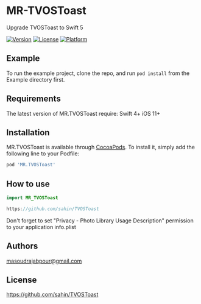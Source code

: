 # MR-TVOSToast
Upgrade TVOSToast to Swift 5

[![Version](https://img.shields.io/cocoapods/v/MR.TVOSToast.svg?style=flat)](https://cocoapods.org/pods/MR.TVOSToast)
[![License](https://img.shields.io/cocoapods/l/MR.TVOSToast.svg?style=flat)](https://cocoapods.org/pods/MR.TVOSToast/LICENSE)
[![Platform](https://img.shields.io/cocoapods/p/MR.TVOSToast.svg?style=flat)](https://cocoapods.org/pods/MR.TVOSToast)

## Example

To run the example project, clone the repo, and run `pod install` from the Example directory first.

## Requirements

The latest version of MR.TVOSToast require:
    Swift 4+
    iOS 11+

## Installation

MR.TVOSToast is available through [CocoaPods](https://cocoapods.org). To install
it, simply add the following line to your Podfile:

```ruby
pod 'MR.TVOSToast'
```

## How to use

```swift
import MR_TVOSToast

https://github.com/sahin/TVOSToast
```

Don't forget to set "Privacy - Photo Library Usage Description" permission to your application info.plist

## Authors

masoudrajabpour@gmail.com

## License

https://github.com/sahin/TVOSToast
